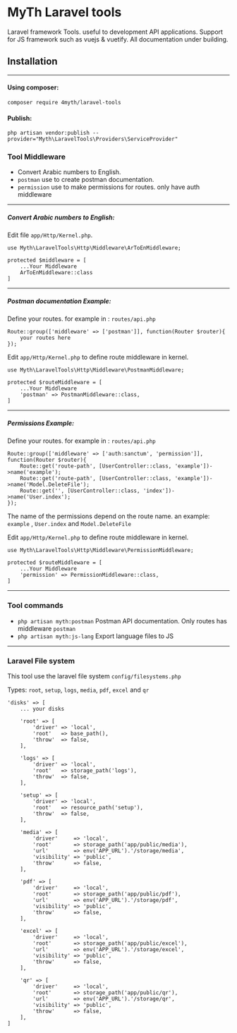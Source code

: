 # MyTh Laravel tools

Laravel framework Tools. useful to development API applications.
Support for JS framework such as vuejs & vuetify.
All documentation under building.

## Installation

---

#### Using composer: 
    
    composer require 4myth/laravel-tools

#### Publish:

    php artisan vendor:publish --provider="Myth\LaravelTools\Providers\ServiceProvider"

### Tool Middleware

- Convert Arabic numbers to English.
- `postman` use to create postman documentation.
- `permission` use to make permissions for routes. only have auth middleware

---


##### Convert Arabic numbers to English:

Edit file `app/Http/Kernel.php`.

    use Myth\LaravelTools\Http\Middleware\ArToEnMiddleware;

    protected $middleware = [
        ...Your Middleware
        ArToEnMiddleware::class
    ]

---

##### Postman documentation Example:

Define your routes. for example in : `routes/api.php`

    Route::group(['middleware' => ['postman']], function(Router $router){
        your routes here
    });

Edit `app/Http/Kernel.php` to define route middleware in kernel.

    use Myth\LaravelTools\Http\Middleware\PostmanMiddleware;

    protected $routeMiddleware = [
        ...Your Middleware
        'postman' => PostmanMiddleware::class,
    ]

---

##### Permissions Example:


Define your routes. for example in : `routes/api.php`

    Route::group(['middleware' => ['auth:sanctum', 'permission']], function(Router $router){
        Route::get('route-path', [UserController::class, 'example'])->name('example');
        Route::get('route-path', [UserController::class, 'example'])->name('Model.DeleteFile');
        Route::get('', [UserController::class, 'index'])->name('User.index');
    });

The name of the permissions depend on the route name. an example: `example` , `User.index` and `Model.DeleteFile`

Edit `app/Http/Kernel.php` to define route middleware in kernel.

    use Myth\LaravelTools\Http\Middleware\PermissionMiddleware;

    protected $routeMiddleware = [
        ...Your Middleware
        'permission' => PermissionMiddleware::class,
    ]

---

### Tool commands

- `php artisan myth:postman` Postman API documentation. Only routes has middleware `postman`
- `php artisan myth:js-lang` Export language files to JS

---

### Laravel File system
This tool use the laravel file system `config/filesystems.php`

Types: `root`, `setup`, `logs`, `media`, `pdf`, `excel` and `qr`

    'disks' => [
        ... your disks

        'root' => [
            'driver' => 'local',
            'root'   => base_path(),
            'throw'  => false,
        ],

        'logs' => [
            'driver' => 'local',
            'root'   => storage_path('logs'),
            'throw'  => false,
        ],

        'setup' => [
            'driver' => 'local',
            'root'   => resource_path('setup'),
            'throw'  => false,
        ],

        'media' => [
            'driver'     => 'local',
            'root'       => storage_path('app/public/media'),
            'url'        => env('APP_URL').'/storage/media',
            'visibility' => 'public',
            'throw'      => false,
        ],

        'pdf' => [
            'driver'     => 'local',
            'root'       => storage_path('app/public/pdf'),
            'url'        => env('APP_URL').'/storage/pdf',
            'visibility' => 'public',
            'throw'      => false,
        ],

        'excel' => [
            'driver'     => 'local',
            'root'       => storage_path('app/public/excel'),
            'url'        => env('APP_URL').'/storage/excel',
            'visibility' => 'public',
            'throw'      => false,
        ],

        'qr' => [
            'driver'     => 'local',
            'root'       => storage_path('app/public/qr'),
            'url'        => env('APP_URL').'/storage/qr',
            'visibility' => 'public',
            'throw'      => false,
        ],
    ]

